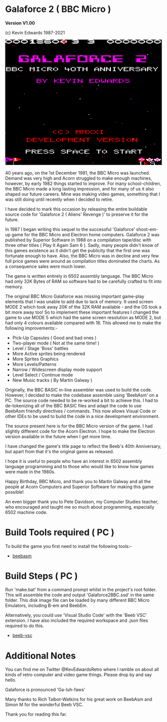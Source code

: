 # Galaforce 2 ( BBC Micro )

**Version V1.00**

(c) Kevin Edwards 1987-2021

![Screenshot](screenshot.png)

40 years ago, on the 1st December 1981, the BBC Micro was launched. Demand was very high and Acorn struggled to make enough machines, however, by early 1982 things started to improve. For many school-children, the BBC Micro made a long lasting impression, and for many of us it also shaped our future careers. Mine was making video games, something that I was still doing until recently when I decided to retire.

I have decided to mark this occasion by releasing the entire buildable source code for 'Galaforce 2 ( Aliens' Revenge )' to preserve it for the future.

In 1987 I began writing this sequel to the successful 'Galaforce' shoot-em-up game for the BBC Micro and Electron home computers. Galaforce 2 was published by Superior Software in 1988 on a compilation tape/disc with three other titles ( Play It Again Sam 6 ). Sadly, many people didn't know of this games existence as it didn't get the publicity that the first one was fortunate enough to have. Also, the BBC Micro was in decline and very few full price games were around as compilation titles dominated the charts. As a consequence sales were much lower.

The game is written entirely in 6502 assembly language. The BBC Micro had only 32K Bytes of RAM so software had to be carefully crafted to fit into memory.

The original BBC Micro Galaforce was missing important game-play elements that I was unable to add due to lack of memory. It used screen MODE 2 which took away 20K of the 32K RAM available - and the OS took a bit more away too! So to implement these important features I changed the game to use MODE 5 which had the same screen resolution as MODE 2, but had only 4 colours available compared with 16. This allowed me to make the following improvements:-

* Pick-Up Capsules ( Good and bad ones )
* Two-player mode ( Not at the same time! )
* Level / Stage 'Boss' battles
* More Active sprites being rendered
* More Sprites Graphics
* More Levels/Patterns
* Narrow / Widescreen display mode support
* Level Select / Continue mode
* New Music tracks ( By Martin Galway )

Originally, the BBC BASIC in-line assembler was used to build the code. However, I decided to make the codebase assemble using 'BeebAsm' on a PC. The source code needed to be re-worked a bit to achieve this. I had to de-tokenizing all of the BBC BASIC files and adapt the code to use BeebAsm friendly directives / commands. This now allows Visual Code or other IDEs to be used to build the code in a nice development environment.

The source present here is for the BBC Micro version of the game. I had slightly different code for the Acorn Electron. I hope to make the Electron version available in the future when I get more time.

I have changed the game's title page to reflect the Beeb's 40th Anniversary, but apart from that it's the original game as released.

I hope it is useful to people who have an interest in 6502 assembly language programming and to those who would like to know how games were made in the 1980s.

Happy Birthday, BBC Micro, and thank you to Martin Galway and all the people at Acorn Computers and Superior Software for making this game possible!

An even bigger thank you to Pete Davidson, my Computer Studies teacher, who encouraged and taught me so much about programming, especially 6502 machine code.


# Build Tools required ( PC )

To build the game you first need to install the following tools:-

* [beebasm](https://github.com/stardot/beebasm)


# Build Steps ( PC )

Run 'make.bat' from a command prompt whilst in the project's root folder. This will assemble the code and output 'Galaforce2BBC.ssd' in the same folder. This disk image file can be loaded by many different BBC Micro Emulators, including B-em and BeebEm.

Alternatively, you could use 'Visual Studio Code' with the 'Beeb VSC' extension. I have also included the required workspace and .json files required to do this.

* [beeb-vsc](https://marketplace.visualstudio.com/items?itemName=simondotm.beeb-vsc)


# Additional Notes

You can find me on Twitter @KevEdwardsRetro where I ramble on about all kinds of retro computer and video game things. Please drop by and say hello.

Galaforce is pronounced 'Ga-luh-faws'

Many thanks to Rich Talbot-Watkins for his great work on BeebAsm and Simon M for the wonderful Beeb VSC.

Thank you for reading this far.
